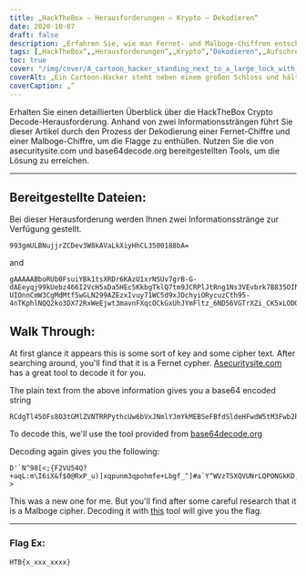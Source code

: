 ```yaml
---
title: „HackTheBox – Herausforderungen – Krypto – Dekodieren“
date: 2020-10-07
draft: false
description: „Erfahren Sie, wie man Fernet- und Malboge-Chiffren entschlüsselt, um die HackTheBox Crypto Challenge zu lösen und die versteckte Flagge aufzudecken.“
tags: [„HackTheBox“,„Herausforderungen“,„Krypto“,"Dekodieren",„Aufschreiben“,„Fernet-Chiffre“,„Malboge-Chiffre“,„Symmetrische Verschlüsselung“,"Internet-Sicherheit",„Kryptographie“,„Penetrationstests“,"Python","Sicherheit","Herausforderung",„CTF“,"Flagge",„Verschlüsselung“,„Entschlüsselung“,„Base64“]
toc: true
cover: "/img/cover/A_cartoon_hacker_standing_next_to_a_large_lock_with_one_hand.png"
coverAlt: „Ein Cartoon-Hacker steht neben einem großen Schloss und hält in einer Hand einen Fernet-Logo-Schlüssel und in der anderen Hand einen Malboge-Logo-Schlüssel, während im Schloss eine Flagge zu sehen ist.“
coverCaption: „“
---
```


Erhalten Sie einen detaillierten Überblick über die HackTheBox Crypto Decode-Herausforderung. Anhand von zwei Informationssträngen führt Sie dieser Artikel durch den Prozess der Dekodierung einer Fernet-Chiffre und einer Malboge-Chiffre, um die Flagge zu enthüllen. Nutzen Sie die von asecuritysite.com und base64decode.org bereitgestellten Tools, um die Lösung zu erreichen.

______

## Bereitgestellte Dateien:

Bei dieser Herausforderung werden Ihnen zwei Informationsstränge zur Verfügung gestellt.

```
993gmULBNujjrZCDev3W8kAVaLkXiyHhCL3500188bA=
```
and
```
gAAAAABboRUb0FsuiYBk1tsXRDr6KAzU1xrNSUv7grB-G-dAEeyqj99kUebz466I2VcH5xDa5HEc5KkbgTklQ7tm9JCRPlJtRng1Ns3VEvbrk7B835OINfPnRbc-UIOnnCmW3CgMdMtf5wGLN299AZEzxIvuy71WC5d9xJDchyiORycuzCth95-4nTKphlNQQ2ko3DX72RxWeEjwt3mavnFXqcOCkGxUhJYmFltz_6ND56VGTrXZi_CK5xLODOX4sj1GNwN_CrU3sJ0obTdA2wF5OaDZLbA1GBPfK0PDlC9WxoUf85K0tFXKfqbt3c5YqtqfytNG5gTkbDFM2NjE7BveBf1DP9ca8g==
```

## Walk Through:

At first glance it appears this is some sort of key and some cipher text.
After searching around, you'll find that it is a Fernet cypher.
[Asecuritysite.com](https://asecuritysite.com/encryption/ferdecode) has a great tool to decode it for you.

The plain text from the above information gives you a base64 encoded string

```
RCdgTl45OFs8O3tGMlZVNTRRPythcUw6bVxJNmlYJmYkMEBSeFBfdSldeHFwdW5tM3Fwb2htZmUrTGJnZl9eXSNhYFleV1Z6VFNyUVZVTnJMUVBPTkdrS0QsSEFlKERDPDtfPz5+fTVZOTg3dzUuUjJyMC8oJyZKKikoJyYlfHtBeX53djx6eXhxWTZ0c1VUcG9oLnk=
```

To decode this, we'll use the tool provided from [base64decode.org](https://www.base64decode.org/)

Decoding again gives you the following:
```
D'`N^98[<;{F2VU54Q?+aqL:m\I6iX&f$0@RxP_u)]xqpunm3qpohmfe+Lbgf_^]#a`Y^WVzTSXQVUNrLQPONGkKD,HAe(DC<;_?>
```

This was a new one for me. But you'll find after some careful research that it is a Malboge cipher.
Decoding it with [this](http://malbolge.doleczek.pl/) tool will give you the flag.

______

### Flag Ex:
```
HTB{x_xxx_xxxx}
```

